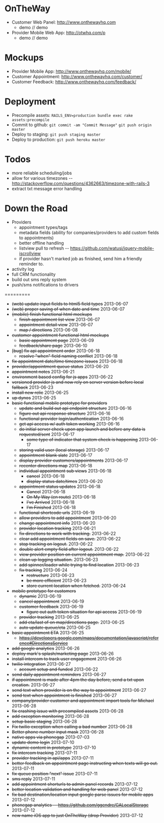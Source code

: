 OnTheWay
========

- Customer Web Panel: http://www.onthewayhq.com
  - demo // demo
- Provider Mobile Web App: http://otwhq.com/p
  - demo // demo


Mockups
=======
- Provider Mobile App: http://www.onthewayhq.com/mobile/
- Customer Appointment: http://www.onthewayhq.com/customer/
- Customer Feedback: http://www.onthewayhq.com/feedback/


Deployment
==========
- Precompile assets: `RAILS_ENV=production bundle exec rake assets:precompile`
- Commit to github: `git commit -am "Commit Message"` `git push origin master`
- Deploy to staging: `git push staging master`
- Deploy to production: `git push heroku master`


Todos
=====
- more reliable scheduling/jobs
- allow for various timezones
  -- http://stackoverflow.com/questions/4362663/timezone-with-rails-3
- extract txt message error handling


Down the Road
=============
- Providers
  - appointment types/tags
  - metadata fields (ability for companies/providers to add custom fields to appointments)
  - better offline handling
  - listview pull to refresh -- https://github.com/watusi/jquery-mobile-iscrollview
  - if provider hasn't marked job as finished, send him a friendly reminder to.
- activity log
- full CRM functionality
- build out sms reply system
- push/sms notifications to drivers


=========
- ~~(web) update input fields to html5 field types~~ 2013-06-07
- ~~(web) proper saving of when date and time~~ 2013-06-07
- ~~(mobile) finish functional html mockups~~
  - ~~finish appointment list view~~ 2013-06-07
  - ~~appointment detail view~~ 2013-06-07
  - ~~map / directions~~ 2013-06-08
- ~~customer appointment functional html mockups~~
  - ~~basic appointment page~~ 2013-06-09
  - ~~feedback/share page~~ 2013-06-10
- ~~[bug] fix api appointment order~~ 2013-06-18
  - ~~resolve "when" field naming conflict~~ 2013-06-18
- ~~fix appointment date/time timezone issues~~ 2013-06-18
- ~~provider/appointment queue status~~ 2013-06-20
- ~~appointment notes~~ 2013-06-21
- ~~environment based config for js apps~~ 2013-06-22
- ~~versioned provider js and now rely on server version before local fallback~~ 2013-06-23
- ~~install new relic~~ 2013-06-25
- ~~up dynos~~ 2013-06-25
- ~~basic functional mobile prototype for providers~~
  - ~~update and build out api endpoint structure~~ 2013-06-16
  - ~~figure out api response structure~~ 2013-06-16
  - ~~functional provider login/authentication~~ 2013-06-16
  - ~~get api access w/ auth token working~~ 2013-06-16
  - ~~do initial server check upon app launch and before any data is requested/sent~~ 2013-06-17
    - ~~some type of indicator that system check is happening~~ 2013-06-17
  - ~~storing valid user (local storage)~~ 2013-06-17
  - ~~appointment blank slate~~ 2013-06-17
  - ~~display provider customers/appointments~~ 2013-06-17
  - ~~recenter directions map~~ 2013-06-18
  - ~~individual appointment sub views~~ 2013-06-18
    - ~~cancel~~ 2013-06-18
    - ~~display status date/times~~ 2013-06-20
  - ~~appointment status updates~~ 2013-06-18
    - ~~Cancel~~ 2013-06-18
    - ~~On My Way (en route)~~ 2013-06-18
    - ~~I've Arrived~~ 2013-06-18
    - ~~I'm Finished~~ 2013-06-18
  - ~~functional shortcode urls~~ 2013-06-19
  - ~~allow providers to add appointment~~ 2013-06-20
  - ~~change appointment info~~ 2013-06-20
  - ~~provider location tracking~~ 2013-06-21
  - ~~fix directions to work with tracking.~~ 2013-06-22
  - ~~clear add appointment fields on save.~~ 2013-06-22
  - ~~stop tracking on logout.~~ 2013-06-22
  - ~~double alert empty field after logout.~~ 2013-06-22
  - ~~view provider position on current appointment map.~~ 2013-06-22
  - ~~clean up logging situation.~~ 2013-06-23
  - ~~add spinner/loader while trying to find location~~ 2013-06-23
  - ~~fix tracking~~ 2013-06-24
    - ~~restructure~~ 2013-06-23
    - ~~be more efficient~~ 2013-06-23
    - ~~store current location when fetched.~~ 2013-06-24
- ~~mobile prototype for customers~~
  - ~~dynamic~~ 2013-06-19
  - ~~cancel appointment~~ 2013-06-19
  - ~~customer feedback~~ 2013-06-19
    - ~~figure out auth token situation for api access~~ 2013-06-19
  - ~~provider tracking~~ 2013-06-25
  - ~~add eta/last of on map/directions page.~~ 2013-06-25
  - ~~auto update queue/eta~~ 2013-06-25
- ~~basic appointment ETA~~ 2013-06-25
  - ~~https://developers.google.com/maps/documentation/javascript/reference#DirectionsService~~
- ~~add google analytics~~ 2013-06-26
- ~~deploy mark's splash/marketing page~~ 2013-06-26
- ~~install intercom to track user engagement~~ 2013-06-26
- ~~twilio integration~~ 2013-06-27
  - ~~account setup and funded~~ 2013-06-22
- ~~send daily appointment reminders~~ 2013-06-27
- ~~if appointment is made after 4pm the day before, send a txt upon creation.~~ 2013-06-27
- ~~send text when provider is on the way to appointment~~ 2013-06-27
- ~~send text when appointment is finished~~ 2013-06-27
- ~~company/provider customer and appointment import tools for Michael~~ 2013-06-28
- ~~fix crashing issue with precompiled assets~~ 2013-06-28
- ~~add exception monitoring~~ 2013-06-28
- ~~setup basic staging~~ 2013-06-28
- ~~Fix twilio exception when calling a bad number~~ 2013-06-28
- ~~Better phone number input mask~~ 2013-06-28
- ~~native apps via phonegap~~ 2013-07-03
- ~~update demo login~~ 2013-07-10
- ~~dynamic content in prototype~~ 2013-07-10
- ~~fix intercom tracking~~ 2013-07-11
- ~~provider tracking in api/apps~~ 2013-07-11
- ~~better feedback on appointment page instructing when texts will go out.~~ 2013-07-11
- ~~fix queue position "next" issue~~ 2013-07-11
- ~~sms reply~~ 2013-07-11
- ~~add appointment shorturls to admin panel records~~ 2013-07-12
- ~~better location validation and handling for web panel~~ 2013-07-12
- ~~fix bad destination/location input google parse issues for mobile apps~~ 2013-07-12
- ~~phonegap analytics -- https://github.com/ggendre/GALocalStorage~~ 2013-07-12
- ~~new name iOS app to just OnTheWay (drop Provider)~~ 2013-07-12
